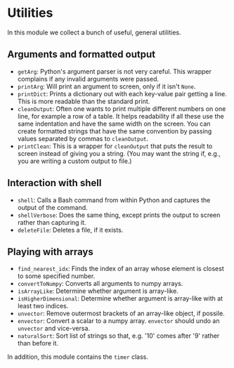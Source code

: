 # Utilities

In this module we collect a bunch of useful, general utilities.

## Arguments and formatted output

- `getArg`: Python's argument parser is not very careful. This wrapper complains if any invalid arguments were passed.
- `printArg`: Will print an argument to screen, only if it isn't `None`.
- `printDict`: Prints a dictionary out with each key-value pair getting a line. This is more readable than the standard print.
- `cleanOutput`: Often one wants to print multiple different numbers on one line, for example a row of a table. It helps
readability if all these use the same indentation and have the same width on the screen. You can create formatted strings
that have the same convention by passing values separated by commas to `cleanOutput`.
- `printClean`: This is a wrapper for `cleanOutput` that puts the result to screen instead of giving you a string. (You may
want the string if, e.g., you are writing a custom output to file.)

## Interaction with shell

- `shell`: Calls a Bash command from within Python and captures the output of the command.
- `shellVerbose`: Does the same thing, except prints the output to screen rather than capturing it.
- `deleteFile`: Deletes a file, if it exists.

## Playing with arrays

- `find_nearest_idx`: Finds the index of an array whose element is closest to some specified number.
- `convertToNumpy`: Converts all arguments to numpy arrays.
- `isArrayLike`: Determine whether argument is array-like.
- `isHigherDimensional`: Determine whether argument is array-like with at least two indices.
- `unvector`: Remove outermost brackets of an array-like object, if possile.
- `envector`: Convert a scalar to a numpy array. `envector` should undo an `unvector` and vice-versa.
- `naturalSort`: Sort list of strings so that, e.g. '10' comes after '9' rather than before it.

In addition, this module contains the `timer` class.